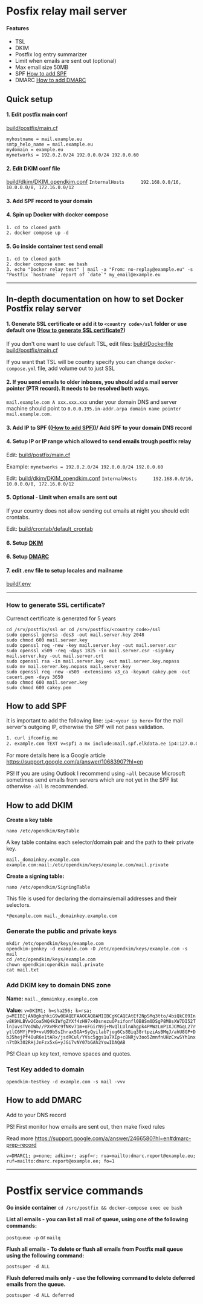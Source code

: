 # Posfix relay mail server

#### Features
- TSL
- DKIM
- Postfix log entry summarizer
- Limit when emails are sent out (optional)
- Max email size 50MB
- SPF [How to add SPF](#how-to-add-spf)
- DMARC [How to add DMARC](#how-to-add-dmarc)

## Quick setup

####  1. Edit postfix main conf
[build/postfix/main.cf](build/postfix/main.cf)

```
myhostname = mail.example.eu
smtp_helo_name = mail.example.eu
mydomain = example.eu
mynetworks = 192.0.2.0/24 192.0.0.0/24 192.0.0.60
```
#### 2. Edit DKIM conf file
[build/dkim/DKIM_opendkim.conf](build/dkim/DKIM_opendkim.conf)
`InternalHosts		192.168.0.0/16, 10.0.0.0/8, 172.16.0.0/12`

#### 3. Add SPF  record to your domain
#### 4. Spin up Docker with docker compose
```
1. cd to cloned path
2. docker compose up -d
```

#### 5. Go inside container test send email

```
1. cd to cloned path
2. docker compose exec ee bash
3. echo "Docker relay test" | mail -a "From: no-replay@example.eu" -s "Postfix `hostname` report of `date`" my_email@example.eu
```

---

## In-depth documentation on how to set Docker Postfix relay server

#### 1. Generate SSL certificate or add it to `<country code>/ssl` folder or use default one ([How to generate SSL certificate?](#how-to-generate-ssl-certificate))

If you don't one want to use default TSL, edit files:
[build/Dockerfile](build/Dockerfile)
[build/postfix/main.cf](build/postfix/main.cf)
  
If you want that TSL will be country specify you can change `docker-compose.yml` file, add volume out to just SSL


#### 2. If you send emails to older inboxes, you should add a mail server pointer (PTR record). It needs to be resolved both ways.

`mail.example.com A xxx.xxx.xxx` under your domain DNS and server machine should point to
`0.0.0.195.in-addr.arpa domain name pointer mail.example.com.`

#### 3. Add IP to SPF (([How to add SPF](#spf)))/ Add SPF to your domain DNS record
#### 4. Setup IP or IP range which allowed to send emails trough postfix relay
Edit: [build/postfix/main.cf](build/postfix/main.cf)

Example:
`mynetworks = 192.0.2.0/24 192.0.0.0/24 192.0.0.60`

Edit: [build/dkim/DKIM_opendkim.conf](build/dkim/DKIM_opendkim.conf)
`InternalHosts		192.168.0.0/16, 10.0.0.0/8, 172.16.0.0/12`


#### 5. Optional - Limit when emails are sent out

If your country does not allow sending out emails at night you should edit crontabs.

Edit: [build/crontab/default_crontab](build/crontab/default_crontab)


#### 6. Setup [DKIM](#how-to-add-dkim) 

#### 6. Setup [DMARC](#how-to-add-dmarc) 

#### 7. edit .env file to setup locales and mailname
[build/.env](build/.env)

----

### How to generate SSL certificate?
Currenct certificate is generated for 5 years
```
cd /srv/postfix/ssl or cd /srv/postfix/<country code>/ssl
sudo openssl genrsa -des3 -out mail.server.key 2048
sudo chmod 600 mail.server.key
sudo openssl req -new -key mail.server.key -out mail.server.csr
sudo openssl x509 -req -days 1825 -in mail.server.csr -signkey mail.server.key -out mail.server.crt
sudo openssl rsa -in mail.server.key -out mail.server.key.nopass
sudo mv mail.server.key.nopass mail.server.key
sudo openssl req -new -x509 -extensions v3_ca -keyout cakey.pem -out cacert.pem -days 3650
sudo chmod 600 mail.server.key
sudo chmod 600 cakey.pem
```

## How to add SPF

It is important to add the following line: `ip4:<your ip here>` for the mail server's outgoing IP, otherwise the SPF will not pass validation.

```bash
1. curl ifconfig.me
2. example.com TEXT v=spf1 a mx include:mail.spf.elkdata.ee ip4:127.0.0.1 ~all
```

For more details here is a Google article https://support.google.com/a/answer/10683907?hl=en

PS! If you are using Outlook I recommend using `~all` because Microsoft sometimes send emails from servers which are not yet in the SPF list otherwise `-all` is recommended.

## How to add DKIM
**Create a key table**
```
nano /etc/opendkim/KeyTable
```
A key table contains each selector/domain pair and the path to their private key.
```
mail._domainkey.example.com example.com:mail:/etc/opendkim/keys/example.com/mail.private
```
**Create a signing table:**
```
nano /etc/opendkim/SigningTable
```
This file is used for declaring the domains/email addresses and their selectors.
```
*@example.com mail._domainkey.example.com
```

### Generate the public and private keys

```
mkdir /etc/opendkim/keys/example.com 
opendkim-genkey -d example.com -D /etc/opendkim/keys/example.com -s mail
cd /etc/opendkim/keys/example.com
chown opendkim:opendkim mail.private
cat mail.txt 
```

### Add DKIM key to domain DNS zone
**Name:**
`mail._domainkey.example.com`

**Value:**
`v=DKIM1; h=sha256; k=rsa; p=MIIBIjANBgkqhkiG9w0BAQEFAAOCAQ8AMIIBCgKCAQEAtEf2NpSMq3tto/4biQkC09Inv8K9NLBVw2Coa5WQ4kIWfgZYXf4zH97x4DsnezuOPsifonfl0B8Sm0DSgP8M8sXW7DI52TlnIuvsTVoOWb//PXvMRc9fNKv71m+nFGirN9j+MvQlLUlnAhgpk4PMWzLmP1XJCMGqL27rytlC6MYjPH9+vvU99b5sIhrax5GA+SyQyilab7jog6Cs8Biq38rtpziAsBMqJ/ahU8GP+DbJ5hejPf4OuR6e1tARx/jsdRCul/YVsc5ggs1u7XIp+c8NRjv3oo5ZmnfnUHzCxwSYh1nxn7tDk302RHjJnFzx5xG+yJGi7vNY07bGAh2YswIDAQAB`

PS! Clean up key text, remove spaces and quotes.

### Test Key added to domain
`opendkim-testkey -d example.com -s mail -vvv`


## How to add DMARC

Add to your DNS record

PS! First monitor how emails are sent out, then make fixed rules

Read more https://support.google.com/a/answer/2466580?hl=en#dmarc-prep-record

```
v=DMARC1; p=none; adkim=r; aspf=r; rua=mailto:dmarc.report@example.eu; ruf=mailto:dmarc.report@example.ee; fo=1
```

---

# Postfix service commands

**Go inside container**
`cd /src/postfix && docker-compose exec ee bash`

**List all emails - you can list all mail of queue, using one of the following commands:**

`postqueue -p` or `mailq`

**Flush all emails - To delete or flush all emails from Postfix mail queue using the following command:**

`postsuper -d ALL`

**Flush deferred mails only - use the following command to delete deferred emails from the queue.**

`postsuper -d ALL deferred`